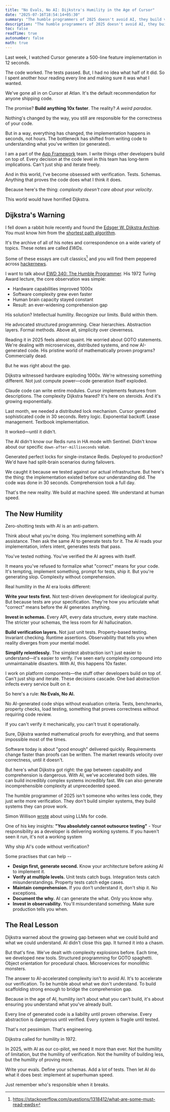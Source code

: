 ```yaml
---
title: "No Evals, No AI: Dijkstra's Humility in the Age of Cursor"
date: "2025-07-16T18:54:14+05:30"
summary: "The humble programmers of 2025 doesn't avoid AI, they build verification scaffolding strong enough to bridge the comprehension gap."
description: "The humble programmers of 2025 doesn't avoid AI, they build verification scaffolding strong enough to bridge the comprehension gap."
toc: false
readTime: true
autonumber: false
math: true
---
```


Last week, I watched Cursor generate a 500-line feature implementation in 12 seconds. 

The code worked. The tests passed. But, I had no idea what half of it did. So I spent another hour reading every line and making sure it was what I wanted.

We've gone all in on Cursor at Atlan. It's the default recommendation for anyone shipping code. 

The promise? **Build anything 10x faster**. The reality? *A weird paradox*.

Nothing's changed by the way, you still are responsible for the correctness of your code. 

But in a way, everything has changed, the implementation happens in seconds, not hours. The bottleneck has shifted from writing code to understanding what you've written (or generated).

I am a part of the [App Framework](https://github.com/atlanhq/application-sdk) team. I write things other developers build on top of. Every decision at the code level in this team has long-term implications. Can't just ship and iterate freely. 

And in this world, I've become obsessed with verification. Tests. Schemas. Anything that proves the code does what I think it does.

Because here's the thing: *complexity doesn't care about your velocity*.

This world would have horrified Dijkstra.

## Dijkstra's Warning

I fell down a rabbit hole recently and found the [Edsger W. Dijkstra Archive](https://www.cs.utexas.edu/~EWD/welcome.html). You must know him from the [shortest path algorithm](https://en.wikipedia.org/wiki/Dijkstra%27s_algorithm). 

It's the archive of all of his notes and correspondence on a wide variety of topics. These notes are called *EWDs*. 

Some of these essays are cult classics[^1] and you will find them peppered across [hackernews](https://hn.algolia.com/?q=the%20humble%20programmer).

I want to talk about [EWD 340: The Humble Programmer](https://www.cs.utexas.edu/~EWD/ewd03xx/EWD340.PDF). His 1972 Turing Award lecture, the core observation was simple:

- Hardware capabilities improved 1000x
- Software complexity grew even faster  
- Human brain capacity stayed constant
- Result: an ever-widening comprehension gap

His solution? Intellectual humility. Recognize our limits. Build within them.

He advocated structured programming. Clear hierarchies. Abstraction layers. Formal methods. Above all, simplicity over cleverness.

Reading it in 2025 feels almost quaint. He worried about GOTO statements. We're dealing with microservices, distributed systems, and now AI-generated code. His pristine world of mathematically proven programs? Commercially dead.

But he was right about the gap.

Dijkstra witnessed hardware exploding 1000x. We're witnessing something different. Not just compute power—code generation itself exploded.

Claude code can write entire modules. Cursor implements features from descriptions. The complexity Dijkstra feared? It's here on steroids. And it's growing exponentially.

Last month, we needed a distributed lock mechanism. Cursor generated sophisticated code in 30 seconds. Retry logic. Exponential backoff. Lease management. Textbook implementation.

It worked—until it didn't.

The AI didn't know our Redis runs in HA mode with Sentinel. Didn't know about our specific `down-after-milliseconds` value. 

Generated perfect locks for single-instance Redis. Deployed to production? We'd have had split-brain scenarios during failovers.

We caught it because we tested against our actual infrastructure. But here's the thing: the implementation existed before our understanding did. The code was done in 30 seconds. Comprehension took a full day.

That's the new reality. We build at machine speed. We understand at human speed.

## The New Humility

Zero-shotting tests with AI is an anti-pattern.

Think about what you're doing. You implement something with AI assistance. Then ask the same AI to generate tests for it. The AI reads your implementation, infers intent, generates tests that pass.

You've tested nothing. You've verified the AI agrees with itself.

It means you've refused to formalize what "correct" means for your code. It's tempting, implement something, prompt for tests, ship it. But you're generating slop. Complexity without comprehension.

Real humility in the AI era looks different:

**Write your tests first.** Not test-driven development for ideological purity. But because tests are your specification. They're how you articulate what "correct" means before the AI generates anything.

**Invest in schemas.** Every API, every data structure, every state machine. The stricter your schemas, the less room for AI hallucination.

**Build verification layers.** Not just unit tests. Property-based testing. Invariant checking. Runtime assertions. Observability that tells you when reality diverges from your mental model.

**Simplify relentlessly.** The simplest abstraction isn't just easier to understand—it's easier to verify. I've seen early complexity compound into unmaintainable disasters. With AI, this happens 10x faster.

I work on platform components—the stuff other developers build on top of. Can't just ship and iterate. These decisions cascade. One bad abstraction infects every service built on it.

So here's a rule: **No Evals, No AI.**

No AI-generated code ships without evaluation criteria. Tests, benchmarks, property checks, load testing, something that proves correctness without requiring code review. 

If you can't verify it mechanically, you can't trust it operationally.

Sure, Dijkstra wanted mathematical proofs for everything, and that seems impossible most of the times.

Software today is about "good enough" delivered quickly. Requirements change faster than proofs can be written. The market rewards velocity over correctness, until it doesn't.

But here's what Dijkstra got right: the gap between capability and comprehension is dangerous. With AI, we've accelerated both sides. We can build incredibly complex systems incredibly fast. We can also generate incomprehensible complexity at unprecedented speed.

The humble programmer of 2025 isn't someone who writes less code, they just write more verification. They don't build simpler systems, they build systems they can prove work. 

Simon Willison [wrote](https://simonwillison.net/2025/Mar/11/using-llms-for-code/) about using LLMs for code. 

One of his key insights: **"You absolutely cannot outsource testing"** - Your responsibility as a developer is delivering working systems. If you haven't seen it run, it's not a working system

Why ship AI's code without verification?

Some practises that can help --

- **Design first, generate second.** Know your architecture before asking AI to implement it.
- **Verify at multiple levels.** Unit tests catch bugs. Integration tests catch misunderstandings. Property tests catch edge cases.
- **Maintain comprehension.** If you don't understand it, don't ship it. No exceptions.
- **Document the why.** AI can generate the what. Only you know why.
- **Invest in observability.** You'll misunderstand something. Make sure production tells you when.

## The Real Lesson

Dijkstra warned about the growing gap between what we could build and what we could understand. AI didn't close this gap. It turned it into a chasm.

But that's fine. We've dealt with complexity explosions before. Each time, we developed new tools. Structured programming for GOTO spaghetti. Object orientation for procedural chaos. Microservices for monolithic monsters.

The answer to AI-accelerated complexity isn't to avoid AI. It's to accelerate our verification. To be humble about what we don't understand. To build scaffolding strong enough to bridge the comprehension gap.

Because in the age of AI, humility isn't about what you can't build, it's about ensuring you understand what you've already built.

Every line of generated code is a liability until proven otherwise. Every abstraction is dangerous until verified. Every system is fragile until tested.

That's not pessimism. That's engineering.

Dijkstra called for humility in 1972. 

In 2025, with AI as our co-pilot, we need it more than ever. Not the humility of limitation, but the humility of verification. Not the humility of building less, but the humility of proving more.

Write your evals. Define your schemas. Add a lot of tests. Then let AI do what it does best: implement at superhuman speed.

Just remember who's responsible when it breaks.

<!-- ---

*Special thanks to Sanveer Singh Osahan and Aman Verma for reading drafts of this post and providing valuable feedback.* -->


[^1]: https://stackoverflow.com/questions/1318412/what-are-some-must-read-ewds